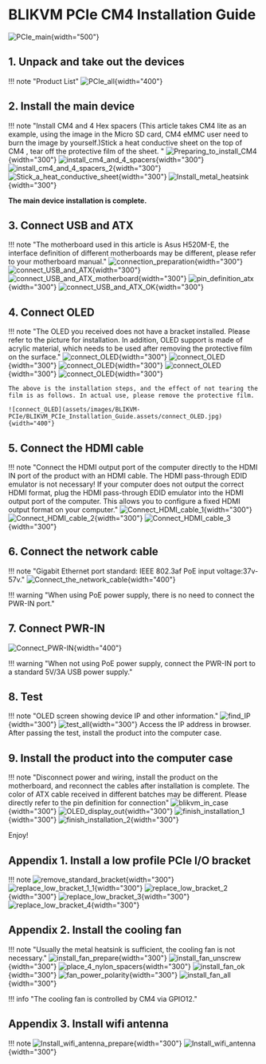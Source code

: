 # BLIKVM PCIe CM4 Installation Guide

![PCIe_main](assets/images/BLIKVM-PCIe/BLIKVM_PCIe_Installation_Guide.assets/PCIe_main.jpg){width="500"}

## **1. Unpack and take out the devices**

!!! note "Product List"
    ![PCIe_all](assets/images/BLIKVM-PCIe/BLIKVM_PCIe_Installation_Guide.assets/PCIe_all.jpg){width="400"}

## **2. Install the main device**

!!! note "Install CM4 and 4 Hex spacers (This article takes CM4 lite as an example, using the image in the Micro SD card, CM4 eMMC user need to burn the image by yourself.)Stick a heat conductive sheet on the top of CM4 , tear off the protective film of the sheet. "
    ![Preparing_to_install_CM4](assets/images/BLIKVM-PCIe/BLIKVM_PCIe_Installation_Guide.assets/Preparing_to_install_CM4.jpg){width="300"}
    ![install_cm4_and_4_spacers](assets/images/BLIKVM-PCIe/BLIKVM_PCIe_Installation_Guide.assets/install_cm4_and_4_spacers.jpg){width="300"}
    ![install_cm4_and_4_spacers_2](assets/images/BLIKVM-PCIe/BLIKVM_PCIe_Installation_Guide.assets/install_cm4_and_4_spacers_2.jpg){width="300"}
    ![Stick_a_heat_conductive_sheet](assets/images/BLIKVM-PCIe/BLIKVM_PCIe_Installation_Guide.assets/Stick_a_heat_conductive_sheet.jpg){width="300"}
    ![Install_metal_heatsink](assets/images/BLIKVM-PCIe/BLIKVM_PCIe_Installation_Guide.assets/Install_metal_heatsink.jpg){width="300"}

**The main device installation is complete.**

## **3. Connect USB and ATX**

!!! note "The motherboard used in this article is Asus H520M-E, the interface definition of different motherboards may be different, please refer to your motherboard manual."
    ![connection_preparation](assets/images/BLIKVM-PCIe/BLIKVM_PCIe_Installation_Guide.assets/connection_preparation.jpg){width="300"}
    ![connect_USB_and_ATX](assets/images/BLIKVM-PCIe/BLIKVM_PCIe_Installation_Guide.assets/connect_USB_and_ATX.jpg){width="300"}
    ![connect_USB_and_ATX_motherboard](assets/images/BLIKVM-PCIe/BLIKVM_PCIe_Installation_Guide.assets/connect_USB_and_ATX_motherboard-165941489982915.jpg){width="300"}
    ![pin_definition_atx](assets/images/BLIKVM-PCIe/BLIKVM_PCIe_Installation_Guide.assets/pin_definition_atx.jpg){width="300"}
    ![connect_USB_and_ATX_OK](assets/images/BLIKVM-PCIe/BLIKVM_PCIe_Installation_Guide.assets/connect_USB_and_ATX_OK.jpg){width="300"}

## **4. Connect OLED**

!!! note "The OLED you received does not have a bracket installed. Please refer to the picture for installation. In addition, OLED support is made of acrylic material, which needs to be used after removing the protective film on the surface."
    ![connect_OLED](assets/images/BLIKVM-PCIe/oled/install-oled01.png){width="300"}
    ![connect_OLED](assets/images/BLIKVM-PCIe/oled/install-oled02.png){width="300"}
    ![connect_OLED](assets/images/BLIKVM-PCIe/oled/install-oled03.png){width="300"}
    ![connect_OLED](assets/images/BLIKVM-PCIe/oled/install-oled04.png){width="300"}
    ![connect_OLED](assets/images/BLIKVM-PCIe/oled/install-oled05.png){width="300"}

    The above is the installation steps, and the effect of not tearing the film is as follows. In actual use, please remove the protective film.
    
    ![connect_OLED](assets/images/BLIKVM-PCIe/BLIKVM_PCIe_Installation_Guide.assets/connect_OLED.jpg){width="400"}

## **5. Connect the HDMI cable**

!!! note "Connect the HDMI output port of the computer directly to the HDMI IN port of the product with an HDMI cable. The HDMI pass-through EDID emulator is not necessary! If your computer does not output the correct HDMI format, plug the HDMI pass-through EDID emulator into the HDMI output port of the computer. This allows you to configure a fixed HDMI output format on your computer."
    ![Connect_HDMI_cable_1](assets/images/BLIKVM-PCIe/BLIKVM_PCIe_Installation_Guide.assets/Connect_HDMI_cable_1.jpg){width="300"}
    ![Connect_HDMI_cable_2](assets/images/BLIKVM-PCIe/BLIKVM_PCIe_Installation_Guide.assets/Connect_HDMI_cable_2.jpg){width="300"}
    ![Connect_HDMI_cable_3](assets/images/BLIKVM-PCIe/BLIKVM_PCIe_Installation_Guide.assets/Connect_HDMI_cable_3.jpg){width="300"}

## **6. Connect the network cable**

!!! note "Gigabit Ethernet port standard: IEEE 802.3af PoE input voltage:37v-57v."
    ![Connect_the_network_cable](assets/images/BLIKVM-PCIe/BLIKVM_PCIe_Installation_Guide.assets/Connect_the_network_cable.jpg){width="400"}

!!! warning "When using PoE power supply, there is no need to connect the PWR-IN port."

## **7. Connect PWR-IN**

![Connect_PWR-IN](assets/images/BLIKVM-PCIe/BLIKVM_PCIe_Installation_Guide.assets/Connect_PWR-IN.jpg){width="400"}

!!! warning "When not using PoE power supply, connect the PWR-IN port to a standard 5V/3A USB power supply."

## **8. Test**

!!! note "OLED screen showing device IP and other information."
    ![find_IP](assets/images/BLIKVM-PCIe/BLIKVM_PCIe_Installation_Guide.assets/find_IP.jpg){width="300"}
    ![test_all](assets/images/BLIKVM-PCIe/BLIKVM_PCIe_Installation_Guide.assets/test_all.jpg){width="300"}
    Access the IP address in browser. After passing the test, install the product into the computer case.

## **9. Install the product into the computer case**

!!! note "Disconnect power and wiring, install the product on the motherboard, and reconnect the cables after installation is complete. The color of ATX cable received in different batches may be different. Please directly refer to the pin definition for connection"
    ![blikvm_in_case](assets/images/BLIKVM-PCIe/BLIKVM_PCIe_Installation_Guide.assets/blikvm_in_case.jpg){width="300"}
    ![OLED_display_out](assets/images/BLIKVM-PCIe/BLIKVM_PCIe_Installation_Guide.assets/OLED_display_out.jpg){width="300"}
    ![finish_installation_1](assets/images/BLIKVM-PCIe/BLIKVM_PCIe_Installation_Guide.assets/finish_installation_1.jpg){width="300"}
    ![finish_installation_2](assets/images/BLIKVM-PCIe/BLIKVM_PCIe_Installation_Guide.assets/finish_installation_2.jpg){width="300"}

Enjoy!

## **Appendix 1. Install a low profile PCIe  I/O bracket**

!!! note
    ![remove_standard_bracket](assets/images/BLIKVM-PCIe/BLIKVM_PCIe_Installation_Guide.assets/remove_standard_bracket.jpg){width="300"}
    ![replace_low_bracket_1_1](assets/images/BLIKVM-PCIe/BLIKVM_PCIe_Installation_Guide.assets/replace_low_bracket_1_1.jpg){width="300"}
    ![replace_low_bracket_2](assets/images/BLIKVM-PCIe/BLIKVM_PCIe_Installation_Guide.assets/replace_low_bracket_2.jpg){width="300"}
    ![replace_low_bracket_3](assets/images/BLIKVM-PCIe/BLIKVM_PCIe_Installation_Guide.assets/replace_low_bracket_3.jpg){width="300"}
    ![replace_low_bracket_4](assets/images/BLIKVM-PCIe/BLIKVM_PCIe_Installation_Guide.assets/replace_low_bracket_4.jpg){width="300"}

## **Appendix 2. Install the cooling fan**

!!! note "Usually the metal heatsink is sufficient, the cooling fan is not necessary."
    ![install_fan_prepare](assets/images/BLIKVM-PCIe/BLIKVM_PCIe_Installation_Guide.assets/install_fan_prepare.jpg){width="300"}
    ![install_fan_unscrew](assets/images/BLIKVM-PCIe/BLIKVM_PCIe_Installation_Guide.assets/install_fan_unscrew.jpg){width="300"}
    ![place_4_nylon_spacers](assets/images/BLIKVM-PCIe/BLIKVM_PCIe_Installation_Guide.assets/place_4_nylon_spacers.jpg){width="300"}
    ![install_fan_ok](assets/images/BLIKVM-PCIe/BLIKVM_PCIe_Installation_Guide.assets/install_fan_ok.jpg){width="300"}
    ![fan_power_polarity](assets/images/BLIKVM-PCIe/BLIKVM_PCIe_Installation_Guide.assets/fan_power_polarity.jpg){width="300"}
    ![install_fan_all](assets/images/BLIKVM-PCIe/BLIKVM_PCIe_Installation_Guide.assets/install_fan_all.jpg){width="300"}

!!! info "The cooling fan is controlled by CM4 via GPIO12."

## **Appendix 3. Install wifi antenna**

!!! note
    ![Install_wifi_antenna_prepare](assets/images/BLIKVM-PCIe/BLIKVM_PCIe_Installation_Guide.assets/Install_wifi_antenna_prepare.jpg){width="300"}
    ![Install_wifi_antenna](assets/images/BLIKVM-PCIe/BLIKVM_PCIe_Installation_Guide.assets/Install_wifi_antenna.jpg){width="300"}

